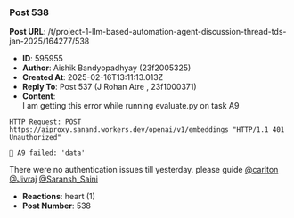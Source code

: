 ### Post 538
**Post URL**: /t/project-1-llm-based-automation-agent-discussion-thread-tds-jan-2025/164277/538
- **ID**: 595955
- **Author**: Aishik Bandyopadhyay (23f2005325)
- **Created At**: 2025-02-16T13:11:13.013Z
- **Reply To**: Post 537 (J Rohan Atre , 23f1000371)
- **Content**:  
  I am getting this error while running evaluate.py on task A9
<pre data-code-wrap="bash"><code class="lang-bash">HTTP Request: POST https://aiproxy.sanand.workers.dev/openai/v1/embeddings "HTTP/1.1 401 Unauthorized"

🔴 A9 failed: 'data'
</code></pre>
There were no authentication issues till yesterday.
please guide <a class="mention" href="/u/carlton">@carlton</a> <a class="mention" href="/u/jivraj">@Jivraj</a> <a class="mention" href="/u/saransh_saini">@Saransh_Saini</a>
- **Reactions**: heart (1)
- **Post Number**: 538

